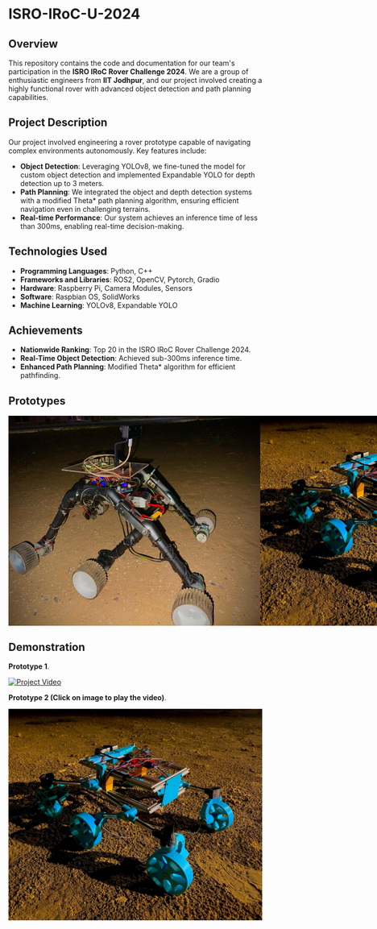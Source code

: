 # ISRO-IRoC-U-2024

## Overview

This repository contains the code and documentation for our team's participation in the **ISRO IRoC Rover Challenge 2024**. We are a group of enthusiastic engineers from **IIT Jodhpur**, and our project involved creating a highly functional rover with advanced object detection and path planning capabilities. 

## Project Description

Our project involved engineering a rover prototype capable of navigating complex environments autonomously. Key features include:

- **Object Detection**: Leveraging YOLOv8, we fine-tuned the model for custom object detection and implemented Expandable YOLO for depth detection up to 3 meters.
- **Path Planning**: We integrated the object and depth detection systems with a modified Theta* path planning algorithm, ensuring efficient navigation even in challenging terrains.
- **Real-time Performance**: Our system achieves an inference time of less than 300ms, enabling real-time decision-making.

## Technologies Used

- **Programming Languages**: Python, C++
- **Frameworks and Libraries**: ROS2, OpenCV, Pytorch, Gradio
- **Hardware**: Raspberry Pi, Camera Modules, Sensors
- **Software**: Raspbian OS, SolidWorks
- **Machine Learning**: YOLOv8, Expandable YOLO

## Achievements

- **Nationwide Ranking**: Top 20 in the ISRO IRoC Rover Challenge 2024.
- **Real-Time Object Detection**: Achieved sub-300ms inference time.
- **Enhanced Path Planning**: Modified Theta* algorithm for efficient pathfinding.

## Prototypes

<div style="display: flex; justify-content: space-around;">
  <img src="image/Prototype_1_2.jpg" width="500" />
  <img src="image/Prototype_2.jpg" width="500" />
</div>

## Demonstration

**Prototype 1**.
  
[![Project Video](https://img.youtube.com/vi/yZPEsoxM6oA/0.jpg)]([[https://www.youtube.com/watch?v=yZPEsoxM6oA](https://www.youtube.com/watch?v=yZPEsoxM6oA)])


**Prototype 2 (Click on image to play the video)**.
  
[![Project Video](image/Prototype_2.jpg)](https://drive.google.com/file/d/1SGig9JHE7UdSr4B0MpWxnoHgKGTtpPFD/view?usp=sharing) 


